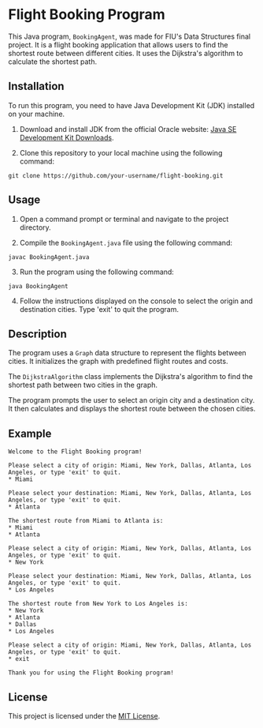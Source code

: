 # Flight Booking Program

This Java program, `BookingAgent`, was made for FIU's Data Structures final project. It is a flight booking application that allows users to find the shortest route between different cities. It uses the Dijkstra's algorithm to calculate the shortest path.

## Installation

To run this program, you need to have Java Development Kit (JDK) installed on your machine.

1. Download and install JDK from the official Oracle website: [Java SE Development Kit Downloads](https://www.oracle.com/java/technologies/javase-jdk14-downloads.html).

2. Clone this repository to your local machine using the following command:

```
git clone https://github.com/your-username/flight-booking.git
```

## Usage

1. Open a command prompt or terminal and navigate to the project directory.

2. Compile the `BookingAgent.java` file using the following command:

```
javac BookingAgent.java
```

3. Run the program using the following command:

```
java BookingAgent
```

4. Follow the instructions displayed on the console to select the origin and destination cities. Type 'exit' to quit the program.

## Description

The program uses a `Graph` data structure to represent the flights between cities. It initializes the graph with predefined flight routes and costs.

The `DijkstraAlgorithm` class implements the Dijkstra's algorithm to find the shortest path between two cities in the graph.

The program prompts the user to select an origin city and a destination city. It then calculates and displays the shortest route between the chosen cities.

## Example

```
Welcome to the Flight Booking program!

Please select a city of origin: Miami, New York, Dallas, Atlanta, Los Angeles, or type 'exit' to quit.
* Miami

Please select your destination: Miami, New York, Dallas, Atlanta, Los Angeles, or type 'exit' to quit.
* Atlanta

The shortest route from Miami to Atlanta is:
* Miami
* Atlanta

Please select a city of origin: Miami, New York, Dallas, Atlanta, Los Angeles, or type 'exit' to quit.
* New York

Please select your destination: Miami, New York, Dallas, Atlanta, Los Angeles, or type 'exit' to quit.
* Los Angeles

The shortest route from New York to Los Angeles is:
* New York
* Atlanta
* Dallas
* Los Angeles

Please select a city of origin: Miami, New York, Dallas, Atlanta, Los Angeles, or type 'exit' to quit.
* exit

Thank you for using the Flight Booking program!
```

## License

This project is licensed under the [MIT License](LICENSE).
